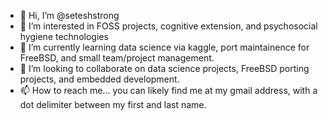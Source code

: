 - 👋 Hi, I’m @seteshstrong
- 👀 I’m interested in FOSS projects, cognitive extension, and psychosocial hygiene technologies
- 🌱 I’m currently learning data science via kaggle, port maintainence for FreeBSD, and small team/project management.
- 💞️ I’m looking to collaborate on data science projects, FreeBSD porting projects, and embedded development.
- 📫 How to reach me... you can likely find me at my gmail address, with a dot delimiter between my first and last name.

<!---
seteshstrong/seteshstrong is a ✨ special ✨ repository because its `README.md` (this file) appears on your GitHub profile.
You can click the Preview link to take a look at your changes.
--->
